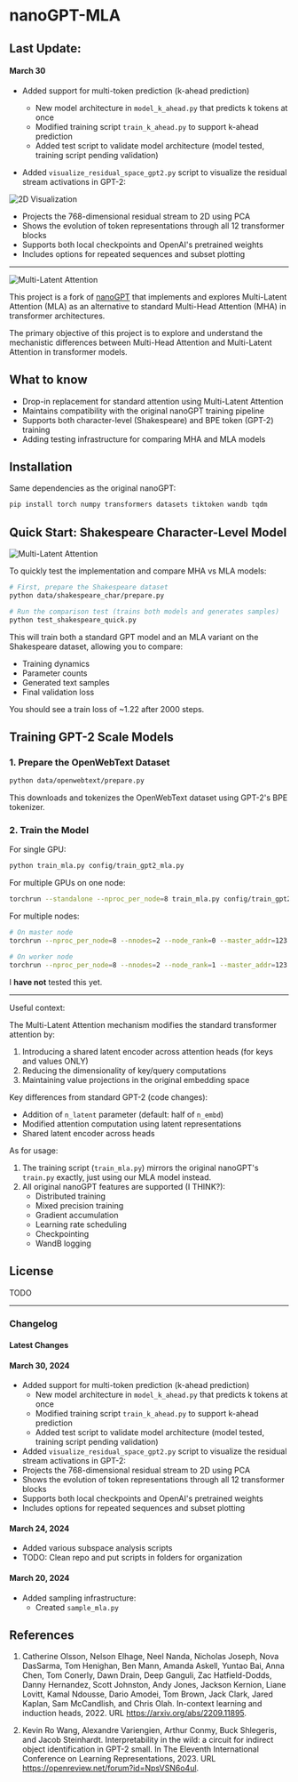 # nanoGPT-MLA

## Last Update: 
#### March 30

- Added support for multi-token prediction (k-ahead prediction)
  - New model architecture in `model_k_ahead.py` that predicts k tokens at once
  - Modified training script `train_k_ahead.py` to support k-ahead prediction
  - Added test script to validate model architecture (model tested, training script pending validation)

- Added `visualize_residual_space_gpt2.py` script to visualize the residual stream activations in GPT-2:

![2D Visualization](assets/mlapca.png)

- Projects the 768-dimensional residual stream to 2D using PCA
- Shows the evolution of token representations through all 12 transformer blocks
- Supports both local checkpoints and OpenAI's pretrained weights
- Includes options for repeated sequences and subset plotting

---

![Multi-Latent Attention](assets/mla_diagram.jpg)

This project is a fork of [nanoGPT](https://github.com/karpathy/nanoGPT) that implements and explores Multi-Latent Attention (MLA) as an alternative to standard Multi-Head Attention (MHA) in transformer architectures.

The primary objective of this project is to explore and understand the mechanistic differences between Multi-Head Attention and Multi-Latent Attention in transformer models.

## What to know

- Drop-in replacement for standard attention using Multi-Latent Attention
- Maintains compatibility with the original nanoGPT training pipeline
- Supports both character-level (Shakespeare) and BPE token (GPT-2) training
- Adding testing infrastructure for comparing MHA and MLA models

## Installation

Same dependencies as the original nanoGPT:

```bash
pip install torch numpy transformers datasets tiktoken wandb tqdm
```

## Quick Start: Shakespeare Character-Level Model

![Multi-Latent Attention](assets/comparison.png)

To quickly test the implementation and compare MHA vs MLA models:

```bash
# First, prepare the Shakespeare dataset
python data/shakespeare_char/prepare.py

# Run the comparison test (trains both models and generates samples)
python test_shakespeare_quick.py
```

This will train both a standard GPT model and an MLA variant on the Shakespeare dataset, allowing you to compare:
- Training dynamics
- Parameter counts
- Generated text samples
- Final validation loss

You should see a train loss of ~1.22 after 2000 steps.

## Training GPT-2 Scale Models

### 1. Prepare the OpenWebText Dataset

```bash
python data/openwebtext/prepare.py
```

This downloads and tokenizes the OpenWebText dataset using GPT-2's BPE tokenizer.

### 2. Train the Model

For single GPU:
```bash
python train_mla.py config/train_gpt2_mla.py
```

For multiple GPUs on one node:
```bash
torchrun --standalone --nproc_per_node=8 train_mla.py config/train_gpt2_mla.py
```

For multiple nodes:
```bash
# On master node
torchrun --nproc_per_node=8 --nnodes=2 --node_rank=0 --master_addr=123.456.123.456 --master_port=1234 train_mla.py

# On worker node
torchrun --nproc_per_node=8 --nnodes=2 --node_rank=1 --master_addr=123.456.123.456 --master_port=1234 train_mla.py
```

I **have not** tested this yet.

---

Useful context:


The Multi-Latent Attention mechanism modifies the standard transformer attention by:
1. Introducing a shared latent encoder across attention heads (for keys and values ONLY)
2. Reducing the dimensionality of key/query computations
3. Maintaining value projections in the original embedding space

Key differences from standard GPT-2 (code changes):
- Addition of `n_latent` parameter (default: half of `n_embd`)
- Modified attention computation using latent representations
- Shared latent encoder across heads

As for usage:

1. The training script (`train_mla.py`) mirrors the original nanoGPT's `train.py` exactly, just using our MLA model instead.
2. All original nanoGPT features are supported (I THINK?):
   - Distributed training
   - Mixed precision training
   - Gradient accumulation
   - Learning rate scheduling
   - Checkpointing
   - WandB logging


## License

TODO

---

### Changelog

#### Latest Changes

#### March 30, 2024
- Added support for multi-token prediction (k-ahead prediction)
  - New model architecture in `model_k_ahead.py` that predicts k tokens at once
  - Modified training script `train_k_ahead.py` to support k-ahead prediction
  - Added test script to validate model architecture (model tested, training script pending validation)
- Added `visualize_residual_space_gpt2.py` script to visualize the residual stream activations in GPT-2:
- Projects the 768-dimensional residual stream to 2D using PCA
- Shows the evolution of token representations through all 12 transformer blocks
- Supports both local checkpoints and OpenAI's pretrained weights
- Includes options for repeated sequences and subset plotting

#### March 24, 2024
- Added various subspace analysis scripts 
- TODO: Clean repo and put scripts in folders for organization

#### March 20, 2024
- Added sampling infrastructure:
  - Created `sample_mla.py`

## References

1. Catherine Olsson, Nelson Elhage, Neel Nanda, Nicholas Joseph, Nova DasSarma, Tom Henighan, Ben Mann, Amanda Askell, Yuntao Bai, Anna Chen, Tom Conerly, Dawn Drain, Deep Ganguli, Zac Hatfield-Dodds, Danny Hernandez, Scott Johnston, Andy Jones, Jackson Kernion, Liane Lovitt, Kamal Ndousse, Dario Amodei, Tom Brown, Jack Clark, Jared Kaplan, Sam McCandlish, and Chris Olah. In-context learning and induction heads, 2022. URL https://arxiv.org/abs/2209.11895.

2. Kevin Ro Wang, Alexandre Variengien, Arthur Conmy, Buck Shlegeris, and Jacob Steinhardt. Interpretability in the wild: a circuit for indirect object identification in GPT-2 small. In The Eleventh International Conference on Learning Representations, 2023. URL https://openreview.net/forum?id=NpsVSN6o4ul.